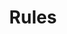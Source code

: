 ---
title: Rules
icon: fa-solid fa-book
order: 4
category:
  - Layout
tag:
  - Footer
  - Layout
---